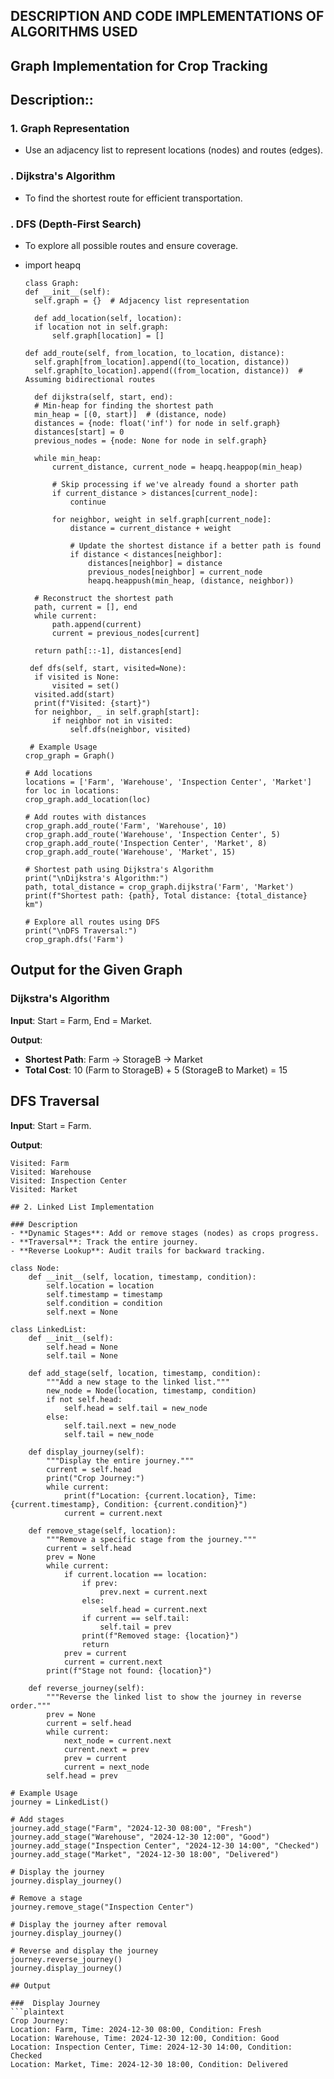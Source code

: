 ## DESCRIPTION AND CODE IMPLEMENTATIONS OF ALGORITHMS USED

## Graph Implementation for Crop Tracking
## Description::
### 1. Graph Representation
- Use an adjacency list to represent locations (nodes) and routes (edges).

### . Dijkstra's Algorithm
- To find the shortest route for efficient transportation.

### . DFS (Depth-First Search)
- To explore all possible routes and ensure coverage.
- import heapq

      class Graph:
      def __init__(self):
        self.graph = {}  # Adjacency list representation
    
        def add_location(self, location):
        if location not in self.graph:
            self.graph[location] = []
    
      def add_route(self, from_location, to_location, distance):
        self.graph[from_location].append((to_location, distance))
        self.graph[to_location].append((from_location, distance))  # Assuming bidirectional routes
    
        def dijkstra(self, start, end):
        # Min-heap for finding the shortest path
        min_heap = [(0, start)]  # (distance, node)
        distances = {node: float('inf') for node in self.graph}
        distances[start] = 0
        previous_nodes = {node: None for node in self.graph}
        
        while min_heap:
            current_distance, current_node = heapq.heappop(min_heap)
            
            # Skip processing if we've already found a shorter path
            if current_distance > distances[current_node]:
                continue
            
            for neighbor, weight in self.graph[current_node]:
                distance = current_distance + weight
                
                # Update the shortest distance if a better path is found
                if distance < distances[neighbor]:
                    distances[neighbor] = distance
                    previous_nodes[neighbor] = current_node
                    heapq.heappush(min_heap, (distance, neighbor))
        
        # Reconstruct the shortest path
        path, current = [], end
        while current:
            path.append(current)
            current = previous_nodes[current]
        
        return path[::-1], distances[end]
    
       def dfs(self, start, visited=None):
        if visited is None:
            visited = set()
        visited.add(start)
        print(f"Visited: {start}")
        for neighbor, _ in self.graph[start]:
            if neighbor not in visited:
                self.dfs(neighbor, visited)

       # Example Usage
      crop_graph = Graph()

      # Add locations
      locations = ['Farm', 'Warehouse', 'Inspection Center', 'Market']
      for loc in locations:
      crop_graph.add_location(loc)

      # Add routes with distances
      crop_graph.add_route('Farm', 'Warehouse', 10)
      crop_graph.add_route('Warehouse', 'Inspection Center', 5)
      crop_graph.add_route('Inspection Center', 'Market', 8)
      crop_graph.add_route('Warehouse', 'Market', 15)

      # Shortest path using Dijkstra's Algorithm
      print("\nDijkstra's Algorithm:")
      path, total_distance = crop_graph.dijkstra('Farm', 'Market')
      print(f"Shortest path: {path}, Total distance: {total_distance} km")

      # Explore all routes using DFS
      print("\nDFS Traversal:")
      crop_graph.dfs('Farm')
 ## Output for the Given Graph

### Dijkstra's Algorithm

**Input**: Start = Farm, End = Market.

**Output**:
- **Shortest Path**: Farm -> StorageB -> Market
- **Total Cost**: 10 (Farm to StorageB) + 5 (StorageB to Market) = 15
## DFS Traversal

**Input**: Start = Farm.

**Output**:
```plaintext
Visited: Farm
Visited: Warehouse
Visited: Inspection Center
Visited: Market

## 2. Linked List Implementation

### Description
- **Dynamic Stages**: Add or remove stages (nodes) as crops progress.
- **Traversal**: Track the entire journey.
- **Reverse Lookup**: Audit trails for backward tracking.

class Node:
    def __init__(self, location, timestamp, condition):
        self.location = location
        self.timestamp = timestamp
        self.condition = condition
        self.next = None

class LinkedList:
    def __init__(self):
        self.head = None
        self.tail = None

    def add_stage(self, location, timestamp, condition):
        """Add a new stage to the linked list."""
        new_node = Node(location, timestamp, condition)
        if not self.head:
            self.head = self.tail = new_node
        else:
            self.tail.next = new_node
            self.tail = new_node

    def display_journey(self):
        """Display the entire journey."""
        current = self.head
        print("Crop Journey:")
        while current:
            print(f"Location: {current.location}, Time: {current.timestamp}, Condition: {current.condition}")
            current = current.next

    def remove_stage(self, location):
        """Remove a specific stage from the journey."""
        current = self.head
        prev = None
        while current:
            if current.location == location:
                if prev:
                    prev.next = current.next
                else:
                    self.head = current.next
                if current == self.tail:
                    self.tail = prev
                print(f"Removed stage: {location}")
                return
            prev = current
            current = current.next
        print(f"Stage not found: {location}")

    def reverse_journey(self):
        """Reverse the linked list to show the journey in reverse order."""
        prev = None
        current = self.head
        while current:
            next_node = current.next
            current.next = prev
            prev = current
            current = next_node
        self.head = prev

# Example Usage
journey = LinkedList()

# Add stages
journey.add_stage("Farm", "2024-12-30 08:00", "Fresh")
journey.add_stage("Warehouse", "2024-12-30 12:00", "Good")
journey.add_stage("Inspection Center", "2024-12-30 14:00", "Checked")
journey.add_stage("Market", "2024-12-30 18:00", "Delivered")

# Display the journey
journey.display_journey()

# Remove a stage
journey.remove_stage("Inspection Center")

# Display the journey after removal
journey.display_journey()

# Reverse and display the journey
journey.reverse_journey()
journey.display_journey()

## Output

###  Display Journey
```plaintext
Crop Journey:
Location: Farm, Time: 2024-12-30 08:00, Condition: Fresh
Location: Warehouse, Time: 2024-12-30 12:00, Condition: Good
Location: Inspection Center, Time: 2024-12-30 14:00, Condition: Checked
Location: Market, Time: 2024-12-30 18:00, Condition: Delivered






